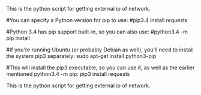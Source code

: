 This is the python script for getting external ip of network.



#You can specify a Python version for pip to use:
#pip3.4 install requests

#Python 3.4 has pip support built-in, so you can also use:
#python3.4 -m pip install

#If you're running Ubuntu (or probably Debian as well), you'll need to install the system pip3 separately:
sudo apt-get install python3-pip

#This will install the pip3 executable, so you can use it, as well as the earlier mentioned python3.4 -m pip:
pip3 install requests

This is the python script for getting external ip of network.